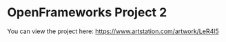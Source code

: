 # OpenFrameworks Project 2
You can view the project here: 
https://www.artstation.com/artwork/LeR4l5
